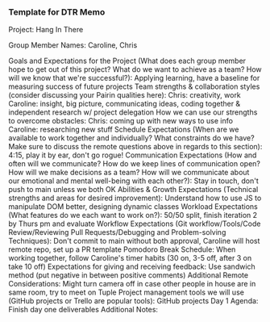 ### Template for DTR Memo

Project: Hang In There

Group Member Names: Caroline, Chris

Goals and Expectations for the Project (What does each group member hope to get out of this project? What do we want to achieve as a team? How will we know that we're successful?):
	Applying learning, have a baseline for measuring success of future projects
Team strengths & collaboration styles (consider discussing your Pairin qualities here):
	Chris: creativity, work
	Caroline: insight, big picture, communicating ideas, coding together & independent research w/ project delegation
How we can use our strengths to overcome obstacles:
	Chris: coming up with new ways to use info
	Caroline: researching new stuff
Schedule Expectations (When are we available to work together and individually? What constraints do we have? Make sure to discuss the remote questions above in regards to this section):
	4:15, play it by ear, don't go rogue!
Communication Expectations (How and often will we communicate? How do we keep lines of communication open? How will we make decisions as a team? How will we communicate about our emotional and mental well-being with each other?):
	Stay in touch, don't push to main unless we both OK
Abilities & Growth Expectations (Technical strengths and areas for desired improvement):
	Understand how to use JS to manipulate DOM better, designing dynamic classes
Workload Expectations (What features do we each want to work on?):
	50/50 split, finish iteration 2 by Thurs pm and evaluate
Workflow Expectations (Git workflow/Tools/Code Review/Reviewing Pull Requests/Debugging and Problem-solving Techniques): 
	Don't commit to main without both approval, Caroline will host remote repo, set up a PR template
Pomodoro Break Schedule:
	When working together, follow Caroline's timer habits (30 on, 3-5 off, after 3 on take 10 off)
Expectations for giving and receiving feedback:
	Use sandwich method (put negative in between positive comments)
Additional Remote Considerations:
	Might turn camera off in case other people in house are in same room, try to meet on Tuple
Project management tools we will use (GitHub projects or Trello are popular tools):
	GitHub projects
Day 1 Agenda: 
	Finish day one deliverables
Additional Notes:


